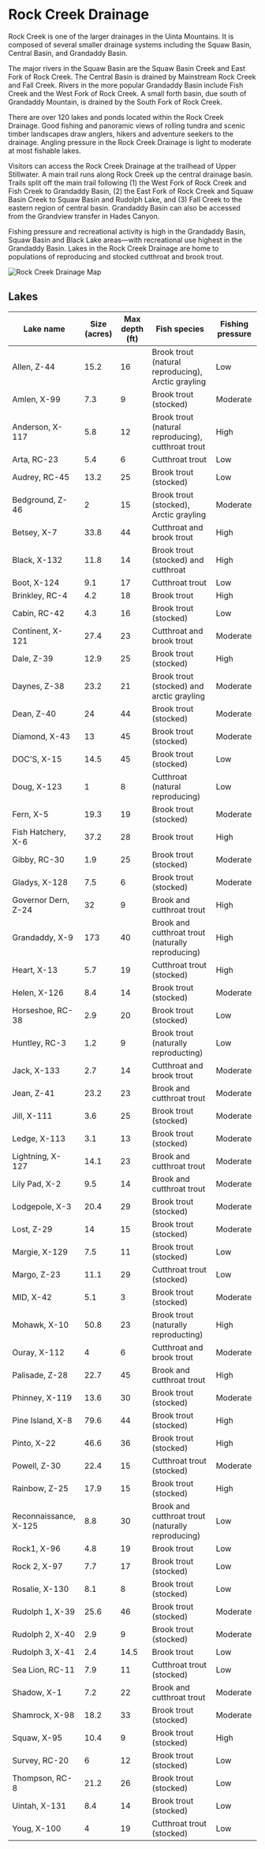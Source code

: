 # Rock Creek Drainage

Rock Creek is one of the larger drainages in the Uinta Mountains. It is composed of several smaller drainage systems including the Squaw Basin, Central Basin, and Grandaddy Basin.

The major rivers in the Squaw Basin are the Squaw Basin Creek and East Fork of Rock Creek. The Central Basin is drained by Mainstream Rock Creek and Fall Creek. Rivers in the more popular Grandaddy Basin include Fish Creek and the West Fork of Rock Creek. A small forth basin, due south of Grandaddy Mountain, is drained by the South Fork of Rock Creek.

There are over 120 lakes and ponds located within the Rock Creek Drainage. Good fishing and panoramic views of rolling tundra and scenic timber landscapes draw anglers, hikers and adventure seekers to the drainage. Angling pressure in the Rock Creek Drainage is light to moderate at most fishable lakes.

Visitors can access the Rock Creek Drainage at the trailhead of Upper Stillwater. A main trail runs along Rock Creek up the central drainage basin. Trails split off the main trail following (1) the West Fork of Rock Creek and Fish Creek to Grandaddy Basin, (2) the East Fork of Rock Creek and Squaw Basin Creek to Squaw Basin and Rudolph Lake, and (3) Fall Creek to the eastern region of central basin. Grandaddy Basin can also be accessed from the Grandview transfer in Hades Canyon.

Fishing pressure and recreational activity is high in the Grandaddy Basin, Squaw Basin and Black Lake areas—with recreational use highest in the Grandaddy Basin. Lakes in the Rock Creek Drainage are home to populations of reproducing and stocked cutthroat and brook trout.

![Rock Creek Drainage Map](rock-creek-drainage.jpg)

## Lakes

| Lake name | Size (acres) | Max depth (ft) | Fish species | Fishing pressure |
|-----------|--------------|----------------|--------------|------------------|
| Allen, Z-44 | 15.2 | 16 | Brook trout (natural reproducing), Arctic grayling | Low |
| Amlen, X-99 | 7.3 | 9 | Brook trout (stocked) | Moderate |
| Anderson, X-117 | 5.8 | 12 | Brook trout (natural reproducing), cutthroat trout | High |
| Arta, RC-23 | 5.4 | 6 | Cutthroat trout | Low |
| Audrey, RC-45 | 13.2 | 25 | Brook trout (stocked) | Low |
| Bedground, Z-46 | 2 | 15 | Brook trout (stocked), Arctic grayling | Moderate |
| Betsey, X-7 | 33.8 | 44 | Cutthroat and brook trout | High |
| Black, X-132 | 11.8 | 14 | Brook trout (stocked) and cutthroat | High |
| Boot, X-124 | 9.1 | 17 | Cutthroat trout | Low |
| Brinkley, RC-4 | 4.2 | 18 | Brook trout | High |
| Cabin, RC-42 | 4.3 | 16 | Brook trout (stocked) | Low |
| Continent, X-121 | 27.4 | 23 | Cutthroat and brook trout | Moderate |
| Dale, Z-39 | 12.9 | 25 | Brook trout (stocked) | High |
| Daynes, Z-38 | 23.2 | 21 | Brook trout (stocked) and arctic grayling | Moderate |
| Dean, Z-40 | 24 | 44 | Brook trout (stocked) | Moderate |
| Diamond, X-43 | 13 | 45 | Brook trout (stocked) | Moderate |
| DOC'S, X-15 | 14.5 | 45 | Brook trout (stocked) | Low |
| Doug, X-123 | 1 | 8 | Cutthroat (natural reproducing) | Low |
| Fern, X-5 | 19.3 | 19 | Brook trout (stocked) | Moderate |
| Fish Hatchery, X-6 | 37.2 | 28 | Brook trout | High |
| Gibby, RC-30 | 1.9 | 25 | Brook trout (stocked) | Moderate |
| Gladys, X-128 | 7.5 | 6 | Brook trout (stocked) | Moderate |
| Governor Dern, Z-24 | 32 | 9 | Brook and cutthroat trout | High |
| Grandaddy, X-9 | 173 | 40 | Brook and cutthroat trout (naturally reproducing) | High |
| Heart, X-13 | 5.7 | 19 | Cutthroat trout (stocked) | High |
| Helen, X-126 | 8.4 | 14 | Brook trout (stocked) | Moderate |
| Horseshoe, RC-38 | 2.9 | 20 | Brook trout (stocked) | Low |
| Huntley, RC-3 | 1.2 | 9 | Brook trout (naturally reproducting) | Low |
| Jack, X-133 | 2.7 | 14 | Cutthroat and brook trout | Moderate |
| Jean, Z-41 | 23.2 | 23 | Brook and cutthroat trout | Moderate |
| Jill, X-111 | 3.6 | 25 | Brook trout (stocked) | Moderate |
| Ledge, X-113 | 3.1 | 13 | Brook trout (stocked) | Moderate |
| Lightning, X-127 | 14.1 | 23 | Brook and cutthroat trout | Moderate |
| Lily Pad, X-2 | 9.5 | 14 | Brook and cutthroat trout | Moderate |
| Lodgepole, X-3 | 20.4 | 29 | Brook trout (stocked) | Moderate |
| Lost, Z-29 | 14 | 15 | Brook trout (stocked) | Moderate |
| Margie, X-129 | 7.5 | 11 | Brook trout (stocked) | Low |
| Margo, Z-23 | 11.1 | 29 | Cutthroat trout (stocked) | Low |
| MID, X-42 | 5.1 | 3 | Brook trout (stocked) | Moderate |
| Mohawk, X-10 | 50.8 | 23 | Brook trout (naturally reproducting) | High |
| Ouray, X-112 | 4 | 6 | Cutthroat and brook trout | Moderate |
| Palisade, Z-28 | 22.7 | 45 | Brook and cutthroat trout | High |
| Phinney, X-119 | 13.6 | 30 | Brook trout (stocked) | Moderate |
| Pine Island, X-8 | 79.6 | 44 | Brook trout (stocked) | High |
| Pinto, X-22 | 46.6 | 36 | Brook trout (stocked) | High |
| Powell, Z-30 | 22.4 | 15 | Cutthroat trout (stocked) | Moderate |
| Rainbow, Z-25 | 17.9 | 15 | Brook trout (stocked) | High |
| Reconnaissance, X-125 | 8.8 | 30 | Brook and cutthroat trout (naturally reproducing) | Low |
| Rock1, X-96 | 4.8 | 19 | Brook trout | Low |
| Rock 2, X-97 | 7.7 | 17 | Brook trout (stocked) | Low |
| Rosalie, X-130 | 8.1 | 8 | Brook trout (stocked) | Low |
| Rudolph 1, X-39 | 25.6 | 46 | Brook trout (stocked) | Moderate |
| Rudolph 2, X-40 | 2.9 | 9 | Brook trout (stocked) | Moderate |
| Rudolph 3, X-41 | 2.4 | 14.5 | Brook trout | Low |
| Sea Lion, RC-11 | 7.9 | 11 | Cutthroat trout (stocked) | Low |
| Shadow, X-1 | 7.2 | 22 | Brook and cutthroat trout | Moderate |
| Shamrock, X-98 | 18.2 | 33 | Brook trout (stocked) | Moderate |
| Squaw, X-95 | 10.4 | 9 | Brook trout (stocked) | High |
| Survey, RC-20 | 6 | 12 | Brook trout (stocked) | Low |
| Thompson, RC-8 | 21.2 | 26 | Brook trout (stocked) | Low |
| Uintah, X-131 | 8.4 | 14 | Brook trout (stocked) | Low |
| Youg, X-100 | 4 | 19 | Cutthroat trout (stocked) | Low |